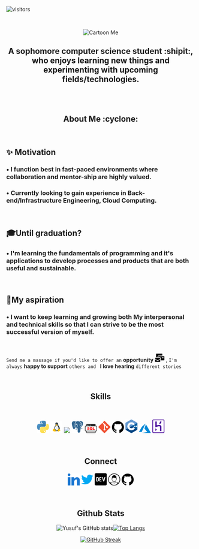 ![visitors](https://visitor-badge.glitch.me/badge?page_id=yusufadell.yusufadell)

<br>

<!-- <h1 align="center"> Hi, I'm Yusuf <img style="width:30px" src="https://user-images.githubusercontent.com/42378118/110234147-e3259600-7f4e-11eb-95be-0c4047144dea.gif"> </h1> -->

<div align="center">
    
![Cartoon Me](./icons.cartoon.svg)

## A sophomore computer science student :shipit:, who enjoys learning new things and experimenting with upcoming fields/technologies.

<br>

<!-- <kbd>
<img style="border-radius:50%" src="https://camo.githubusercontent.com/2309797487e5e969659a3b545c96151807b04120a9cc2985f632ec94ba00c9f3/68747470733a2f2f6d656469612e67697068792e636f6d2f6d656469612f53576f536b4e36447854737a71494b4571762f67697068792e676966">
</kbd> -->
</div>

<br>

<h2 align="center"> About Me :cyclone:</h2>

<br>

## ✨ Motivation

### • I function best in fast-paced environments where collaboration and mentor-ship are highly valued.

### • Currently looking to gain experience in Back-end/Infrastructure Engineering, Cloud Computing.

<br>

## 🎓Until graduation?

### • I'm learning the fundamentals of programming and it's applications to develop processes and products that are both useful and sustainable.

<br>

## 🔭My aspiration

### • I want to keep learning and growing both My interpersonal and technical skills so that I can strive to be the most successful version of myself.

<br>

`Send me a massage if you'd like to offer an` **opportunity** <a href="mailto:youseefadel777@gmail.com" title="Gmail"> <img src="./icons/mail.svg" alt="youseefadel777@gmail.com" width="25px"></a> , `I'm always` **happy to support** `others and ` **I love hearing** `different stories`

<br>

<h2 align="center"> Skills </h2>

<br>

<div align="center">

<a href= https://github.com/yusufadell> <img width ='32px' src ='icons/python.svg'></a>
<a href= https://github.com/yusufadell> <img width ='32px' src ='icons/linux.svg'></a>
<a href= https://github.com/yusufadell> <img width ='32px' src ='icons/django.svg'></a>
<a href= https://github.com/yusufadell> <img width ='32px' src ='icons/postgresql.svg'></a>
<a href= https://github.com/yusufadell> <img width ='32px' src ='icons/sql.svg'></a>
<a href= https://github.com/yusufadell> <img width ='32px' src ='icons/git.svg'></a>
<a href= https://github.com/yusufadell> <img width ='32px' src ='icons/github.svg'></a>
<a href= https://github.com/yusufadell> <img width ='32px' src ='icons/cpp.svg'></a>
<a href= https://github.com/yusufadell> <img width ='32px' src ='icons/azure.svg'></a>
<a href= https://github.com/yusufadell> <img width ='32px' src ='icons/heroku.svg'></a>

</div>

<br>

<h2 align="center"> Connect</h2>

<div align="center">
  
<a href = 'https://www.linkedin.com/in/yusufadel'> <img width = '32px' align= 'center' src="./icons/linked-in-alt.svg"/></a>
<a href = 'https://www.twitter.com/WHYUSUF_'> <img width = '32px' align= 'center' src="./icons/twitter.svg"/></a>
<a href = 'https://dev.to/yusufadel'> <img width = '32px' align= 'center' src="./icons/dev.svg"/></a>
<a href = 'https://yusufadell.github.io'> <img width = '32px' align= 'center' src="./icons/portfolio.svg"/></a>
<a href = 'https://www.github.com/yusufadell'> <img width = '32px' align= 'center' src='./icons/github.svg'/></a>
  
</div>

<br>

<div align="center">

<h2> Github Stats</h2>

![Yusuf's GitHub stats](https://github-readme-stats.vercel.app/api?username=yusufadell&hide=contribs&show_icons=true&theme=radical)[![Top Langs](https://github-readme-stats.vercel.app/api/top-langs/?username=yusufadell&layout=compact&theme=radical)](https://github.com/anuraghazra/github-readme-stats)

[![GitHub Streak](https://github-readme-streak-stats.herokuapp.com?user=yusufadell&theme=neon-palenight&date_format=M%20j%5B%2C%20Y%5D)](https://git.io/streak-stats)

</div>
